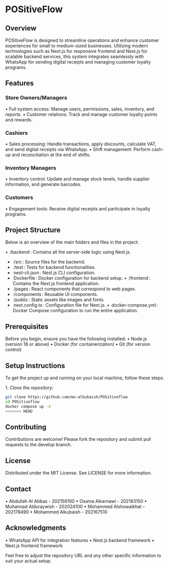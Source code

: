 # POSitiveFlow

## Overview

POSitiveFlow is designed to streamline operations and enhance customer experiences for small to medium-sized businesses. Utilizing modern technologies such as Next.js for responsive frontend and Nest.js for scalable backend services, this system integrates seamlessly with WhatsApp for sending digital receipts and managing customer loyalty programs.

## Features

### Store Owners/Managers
•⁠  ⁠Full system access: Manage users, permissions, sales, inventory, and reports.
•⁠  ⁠Customer relations: Track and manage customer loyalty points and rewards.

### Cashiers
•⁠  ⁠Sales processing: Handle transactions, apply discounts, calculate VAT, and send digital receipts via WhatsApp.
•⁠  ⁠Shift management: Perform cash-up and reconciliation at the end of shifts.

### Inventory Managers
•⁠  ⁠Inventory control: Update and manage stock levels, handle supplier information, and generate barcodes.

### Customers
•⁠  ⁠Engagement tools: Receive digital receipts and participate in loyalty programs.

## Project Structure

Below is an overview of the main folders and files in the project:

•⁠  ⁠⁠ /backend ⁠: Contains all the server-side logic using Nest.js.
  - ⁠ /src ⁠: Source files for the backend.
  - ⁠ /test ⁠: Tests for backend functionalities.
  - ⁠ nest-cli.json ⁠: Nest.js CLI configuration.
  - ⁠ Dockerfile ⁠: Docker configuration for backend setup.
•⁠  ⁠⁠ /frontend ⁠: Contains the Next.js frontend application.
  - ⁠ /pages ⁠: React components that correspond to web pages.
  - ⁠ /components ⁠: Reusable UI components.
  - ⁠ /public ⁠: Static assets like images and fonts.
  - ⁠ next.config.ts ⁠: Configuration file for Next.js.
•⁠  ⁠⁠ docker-compose.yml ⁠: Docker Compose configuration to run the entire application.

## Prerequisites

Before you begin, ensure you have the following installed:
•⁠  ⁠Node.js (version 18 or above)
•⁠  ⁠Docker (for containerization)
•⁠  ⁠Git (for version control)

## Setup Instructions

To get the project up and running on your local machine, follow these steps:

1.⁠ ⁠*Clone the repository:*

   ```bash
   git clone https://github.com/mo-alkubaish/POSitiveflow
   cd POSitiveflow
   docker compose up -d
<<<<<<< HEAD
   ```

## Contributing
Contributions are welcome! Please fork the repository and submit pull requests to the develop branch.

## License
Distributed under the MIT License. See LICENSE for more information.

## Contact
•⁠  ⁠Abdullah Al Abbas - 202156190
•⁠  ⁠Osama Alkarnawi - 202183150
•⁠  ⁠Muhannad Alduraywish - 202024100
•⁠  ⁠Mohammed Alshowaikhat - 202178490
•⁠  ⁠Mohammed Alkubaish - 202167510

## Acknowledgments
•⁠  ⁠WhatsApp API for integration features
•⁠  ⁠Nest.js backend framework
•⁠  ⁠Next.js frontend framework


Feel free to adjust the repository URL and any other specific information to suit your actual setup.
